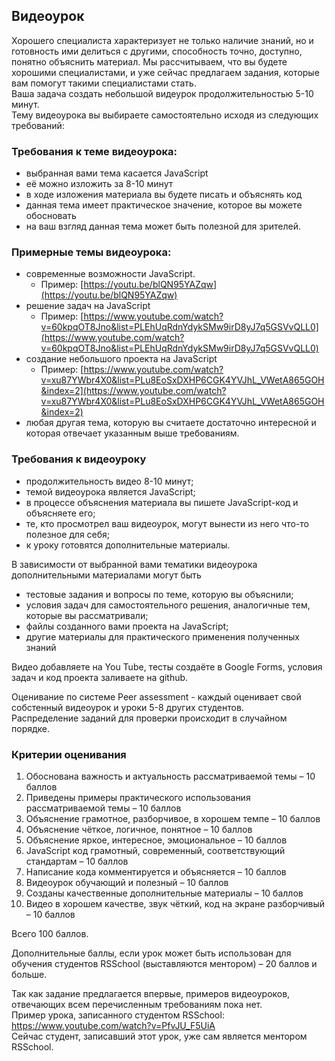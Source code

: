 ## Видеоурок

Хорошего специалиста характеризует не только наличие знаний, но и готовность ими делиться с другими, способность точно, доступно, понятно объяснить материал. Мы рассчитываем, что вы будете хорошими специалистами, и уже сейчас предлагаем задания, которые вам помогут такими специалистами стать.  
Ваша задача создать небольшой видеурок продолжительностью 5-10 минут.  
Тему видеоурока вы выбираете самостоятельно исходя из следующих требований: 

### Требования к теме видеоурока:
- выбранная вами тема касается JavaScript
- её можно изложить за 8-10 минут
- в ходе изложения материала вы будете писать и объяснять код
- данная тема имеет практическое значение, которое вы можете обосновать 
- на ваш взгляд данная тема может быть полезной для зрителей.

### Примерные темы видеоурока:

* современные возможности JavaScript. 
  * Пример: [https://youtu.be/blQN95YAZqw](https://youtu.be/blQN95YAZqw)
* решение задач на JavaScript
  * Пример: [https://www.youtube.com/watch?v=60kpqOT8Jno&list=PLEhUqRdnYdykSMw9irD8yJ7q5GSVvQLL0](https://www.youtube.com/watch?v=60kpqOT8Jno&list=PLEhUqRdnYdykSMw9irD8yJ7q5GSVvQLL0)
* создание небольшого проекта на JavaScript
  * Пример: [https://www.youtube.com/watch?v=xu87YWbr4X0&list=PLu8EoSxDXHP6CGK4YVJhL_VWetA865GOH&index=2](https://www.youtube.com/watch?v=xu87YWbr4X0&list=PLu8EoSxDXHP6CGK4YVJhL_VWetA865GOH&index=2)
* любая другая тема, которую вы считаете достаточно интересной и которая отвечает указанным выше требованиям.

### Требования к видеоуроку
- продолжительность видео 8-10 минут;
- темой видеоурока является JavaScript;
- в процессе объяснения материала вы пишете JavaScript-код и объясняете его;
- те, кто просмотрел ваш видеоурок, могут вынести из него что-то полезное для себя;
- к уроку готовятся дополнительные материалы.

В зависимости от выбранной вами тематики видеоурока дополнительными материалами могут быть 
- тестовые задания и вопросы по теме, которую вы объяснили; 
- условия задач для самостоятельного решения, аналогичные тем, которые вы рассматривали; 
- файлы созданного вами проекта на JavaScript;
- другие материалы для практического применения полученных знаний

Видео добавляете на You Tube, тесты создаёте в Google Forms, условия задач и код проекта заливаете на github.

Оценивание по системе Peer assessment - каждый оценивает свой собстенный видеоурок и уроки 5-8 других студентов.  
Распределение заданий для проверки происходит в случайном порядке.

### Критерии оценивания
1.	Обоснована важность и актуальность рассматриваемой темы – 10 баллов
2.	Приведены примеры практического использования рассматриваемой темы – 10 баллов
3.	Объяснение грамотное, разборчивое, в хорошем темпе – 10 баллов
4.	Объяснение чёткое, логичное, понятное – 10 баллов
5.	Объяснение яркое, интересное, эмоциональное – 10 баллов
6.	JavaScript  код грамотный, современный, соответствующий стандартам – 10 баллов
7.	Написание кода комментируется и объясняется – 10 баллов
8.	Видеоурок обучающий и полезный – 10 баллов
9.	Созданы качественные дополнительные материалы  – 10 баллов
10.	 Видео в хорошем качестве, звук чёткий, код на экране разборчивый – 10 баллов

Всего 100 баллов.

Дополнительные баллы, если урок может быть использован для обучения студентов  RSSchool (выставляются ментором)  – 20 баллов и больше.

Так как задание предлагается впервые, примеров видеоуроков, отвечающих всем перечисленным требованиям пока нет.  
Пример урока, записанного студентом RSSchool: https://www.youtube.com/watch?v=PfvJU_F5UiA  
Сейчас студент, записавший этот урок, уже сам является ментором RSSchool.
